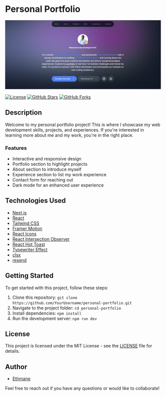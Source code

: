 # Personal Portfolio

![Portfolio Screenshot](https://github.com/Ousman37/personal-portfolio/blob/main/Screenshot.png?raw=true)




[![License](https://img.shields.io/badge/license-MIT-blue.svg)](https://opensource.org/licenses/MIT)
[![GitHub Stars](https://img.shields.io/github/stars/YourUsername/personal-portfolio.svg)](https://github.com/YourUsername/personal-portfolio/stargazers)
[![GitHub Forks](https://img.shields.io/github/forks/YourUsername/personal-portfolio.svg)](https://github.com/YourUsername/personal-portfolio/network/members)

## Description

Welcome to my personal portfolio project! This is where I showcase my web development skills, projects, and experiences. If you're interested in learning more about me and my work, you're in the right place.

### Features

- Interactive and responsive design
- Portfolio section to highlight projects
- About section to introduce myself
- Experience section to list my work experience
- Contact form for reaching out
- Dark mode for an enhanced user experience

## Technologies Used

- [Next.js](https://nextjs.org/)
- [React](https://reactjs.org/)
- [Tailwind CSS](https://tailwindcss.com/)
- [Framer Motion](https://www.framer.com/motion/)
- [React Icons](https://react-icons.github.io/react-icons/)
- [React Intersection Observer](https://www.npmjs.com/package/react-intersection-observer)
- [React Hot Toast](https://react-hot-toast.com/)
- [Typewriter Effect](https://www.npmjs.com/package/typewriter-effect)
- [clsx](https://www.npmjs.com/package/clsx)
- [resend](https://www.npmjs.com/package/resend)

## Getting Started

To get started with this project, follow these steps:

1. Clone this repository: `git clone https://github.com/YourUsername/personal-portfolio.git`
2. Navigate to the project folder: `cd personal-portfolio`
3. Install dependencies: `npm install`
4. Run the development server: `npm run dev`

## License

This project is licensed under the MIT License - see the [LICENSE](LICENSE) file for details.

## Author

- [Ethmane](https://github.com/YourUsername)

Feel free to reach out if you have any questions or would like to collaborate!


